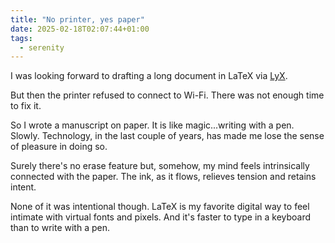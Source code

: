 ```yaml
---
title: "No printer, yes paper"
date: 2025-02-18T02:07:44+01:00
tags:
  - serenity
---
```


I was looking forward to drafting a long document in LaTeX via
[LyX](https://www.lyx.org/).

But then the printer refused to connect to Wi-Fi. There was not enough time to
fix it.

So I wrote a manuscript on paper. It is like magic...writing with a pen. Slowly.
Technology, in the last couple of years, has made me lose the sense of pleasure
in doing so.

Surely there's no erase feature but, somehow, my mind feels intrinsically
connected with the paper. The ink, as it flows, relieves tension and retains
intent.

None of it was intentional though. LaTeX is my favorite digital way to feel
intimate with virtual fonts and pixels. And it's faster to type in a keyboard
than to write with a pen.
